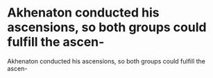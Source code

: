 # Akhenaton conducted his ascensions, so both groups could fulfill the ascen-

Akhenaton conducted his ascensions, so both groups could fulfill the ascen-